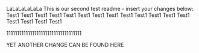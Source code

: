 LaLaLaLaLaLa
This is our second test readme - insert your changes below:
Test1
Test1
Test1
Test1
Test1
Test1
Test1
Test1
Test1
Test1
Test1
Test1
Test1
Test1
Test1
Test1
Test1

11111111111111111111111111111111111



YET ANOTHER CHANGE CAN BE FOUND HERE
